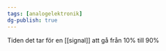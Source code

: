 ```yaml
---
tags: [analogelektronik]
dg-publish: true
---
```

Tiden det tar för en [[signal]] att gå från 10% till 90%